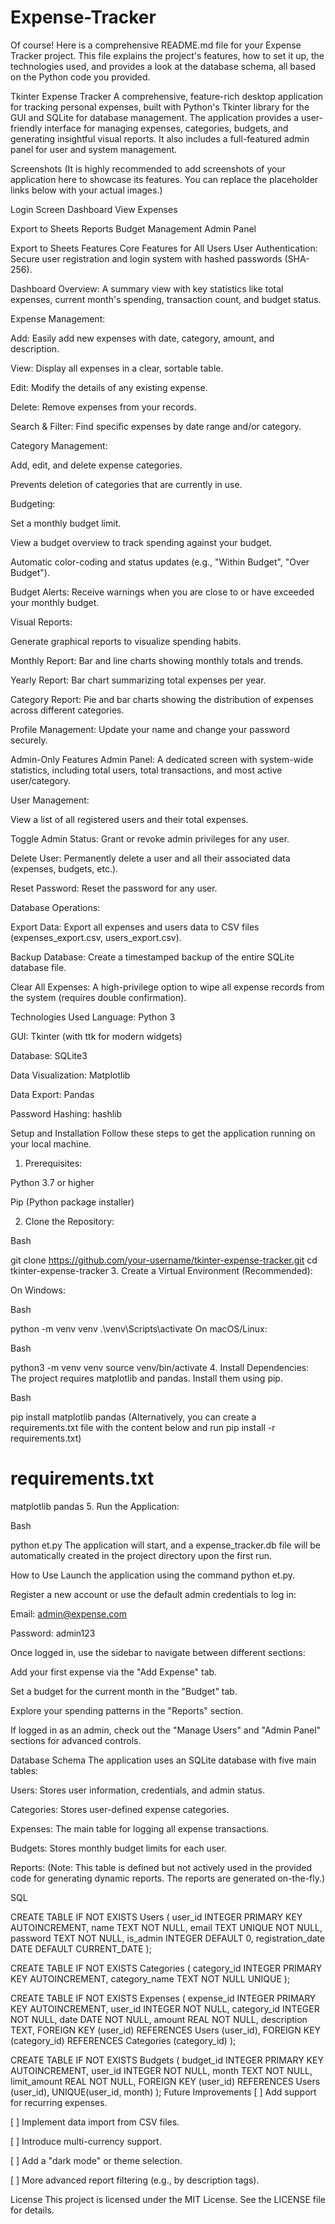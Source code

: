 # Expense-Tracker

Of course! Here is a comprehensive README.md file for your Expense Tracker project. This file explains the project's features, how to set it up, the technologies used, and provides a look at the database schema, all based on the Python code you provided.

Tkinter Expense Tracker
A comprehensive, feature-rich desktop application for tracking personal expenses, built with Python's Tkinter library for the GUI and SQLite for database management. The application provides a user-friendly interface for managing expenses, categories, budgets, and generating insightful visual reports. It also includes a full-featured admin panel for user and system management.

Screenshots
(It is highly recommended to add screenshots of your application here to showcase its features. You can replace the placeholder links below with your actual images.)

Login Screen	Dashboard	View Expenses

Export to Sheets
Reports	Budget Management	Admin Panel

Export to Sheets
Features
Core Features for All Users
User Authentication: Secure user registration and login system with hashed passwords (SHA-256).

Dashboard Overview: A summary view with key statistics like total expenses, current month's spending, transaction count, and budget status.

Expense Management:

Add: Easily add new expenses with date, category, amount, and description.

View: Display all expenses in a clear, sortable table.

Edit: Modify the details of any existing expense.

Delete: Remove expenses from your records.

Search & Filter: Find specific expenses by date range and/or category.

Category Management:

Add, edit, and delete expense categories.

Prevents deletion of categories that are currently in use.

Budgeting:

Set a monthly budget limit.

View a budget overview to track spending against your budget.

Automatic color-coding and status updates (e.g., "Within Budget", "Over Budget").

Budget Alerts: Receive warnings when you are close to or have exceeded your monthly budget.

Visual Reports:

Generate graphical reports to visualize spending habits.

Monthly Report: Bar and line charts showing monthly totals and trends.

Yearly Report: Bar chart summarizing total expenses per year.

Category Report: Pie and bar charts showing the distribution of expenses across different categories.

Profile Management: Update your name and change your password securely.

Admin-Only Features
Admin Panel: A dedicated screen with system-wide statistics, including total users, total transactions, and most active user/category.

User Management:

View a list of all registered users and their total expenses.

Toggle Admin Status: Grant or revoke admin privileges for any user.

Delete User: Permanently delete a user and all their associated data (expenses, budgets, etc.).

Reset Password: Reset the password for any user.

Database Operations:

Export Data: Export all expenses and users data to CSV files (expenses_export.csv, users_export.csv).

Backup Database: Create a timestamped backup of the entire SQLite database file.

Clear All Expenses: A high-privilege option to wipe all expense records from the system (requires double confirmation).

Technologies Used
Language: Python 3

GUI: Tkinter (with ttk for modern widgets)

Database: SQLite3

Data Visualization: Matplotlib

Data Export: Pandas

Password Hashing: hashlib

Setup and Installation
Follow these steps to get the application running on your local machine.

1. Prerequisites:

Python 3.7 or higher

Pip (Python package installer)

2. Clone the Repository:

Bash

git clone https://github.com/your-username/tkinter-expense-tracker.git
cd tkinter-expense-tracker
3. Create a Virtual Environment (Recommended):

On Windows:

Bash

python -m venv venv
.\venv\Scripts\activate
On macOS/Linux:

Bash

python3 -m venv venv
source venv/bin/activate
4. Install Dependencies:
The project requires matplotlib and pandas. Install them using pip.

Bash

pip install matplotlib pandas
(Alternatively, you can create a requirements.txt file with the content below and run pip install -r requirements.txt)

# requirements.txt
matplotlib
pandas
5. Run the Application:

Bash

python et.py
The application will start, and a expense_tracker.db file will be automatically created in the project directory upon the first run.

How to Use
Launch the application using the command python et.py.

Register a new account or use the default admin credentials to log in:

Email: admin@expense.com

Password: admin123

Once logged in, use the sidebar to navigate between different sections:

Add your first expense via the "Add Expense" tab.

Set a budget for the current month in the "Budget" tab.

Explore your spending patterns in the "Reports" section.

If logged in as an admin, check out the "Manage Users" and "Admin Panel" sections for advanced controls.

Database Schema
The application uses an SQLite database with five main tables:

Users: Stores user information, credentials, and admin status.

Categories: Stores user-defined expense categories.

Expenses: The main table for logging all expense transactions.

Budgets: Stores monthly budget limits for each user.

Reports: (Note: This table is defined but not actively used in the provided code for generating dynamic reports. The reports are generated on-the-fly.)

SQL

CREATE TABLE IF NOT EXISTS Users (
    user_id INTEGER PRIMARY KEY AUTOINCREMENT,
    name TEXT NOT NULL,
    email TEXT UNIQUE NOT NULL,
    password TEXT NOT NULL,
    is_admin INTEGER DEFAULT 0,
    registration_date DATE DEFAULT CURRENT_DATE
);

CREATE TABLE IF NOT EXISTS Categories (
    category_id INTEGER PRIMARY KEY AUTOINCREMENT,
    category_name TEXT NOT NULL UNIQUE
);

CREATE TABLE IF NOT EXISTS Expenses (
    expense_id INTEGER PRIMARY KEY AUTOINCREMENT,
    user_id INTEGER NOT NULL,
    category_id INTEGER NOT NULL,
    date DATE NOT NULL,
    amount REAL NOT NULL,
    description TEXT,
    FOREIGN KEY (user_id) REFERENCES Users (user_id),
    FOREIGN KEY (category_id) REFERENCES Categories (category_id)
);

CREATE TABLE IF NOT EXISTS Budgets (
    budget_id INTEGER PRIMARY KEY AUTOINCREMENT,
    user_id INTEGER NOT NULL,
    month TEXT NOT NULL,
    limit_amount REAL NOT NULL,
    FOREIGN KEY (user_id) REFERENCES Users (user_id),
    UNIQUE(user_id, month)
);
Future Improvements
[ ] Add support for recurring expenses.

[ ] Implement data import from CSV files.

[ ] Introduce multi-currency support.

[ ] Add a "dark mode" or theme selection.

[ ] More advanced report filtering (e.g., by description tags).

License
This project is licensed under the MIT License. See the LICENSE file for details.
